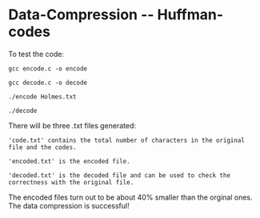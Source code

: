 # Data-Compression -- Huffman-codes

To test the code:

	gcc encode.c -o encode

	gcc decode.c -o decode

	./encode Holmes.txt

	./decode


There will be three .txt files generated:

	'code.txt' contains the total number of characters in the original file and the codes.
	
	'encoded.txt' is the encoded file.
	
	'decoded.txt' is the decoded file and can be used to check the correctness with the original file.
	


The encoded files turn out to be about 40% smaller than the orginal ones. The data compression is successful!
